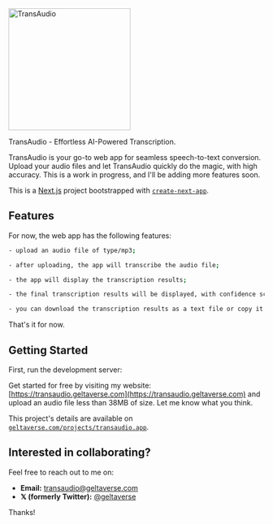 <img src="https://transaudio.geltaverse.com/transaudio.logo.png" alt="TransAudio" width="240"/>

TransAudio - Effortless AI-Powered Transcription.

TransAudio is your go-to web app for seamless speech-to-text conversion. Upload your audio files and let TransAudio quickly do the magic, with high accuracy. This is a work in progress, and I'll be adding more features soon.

This is a [Next.js](https://nextjs.org) project bootstrapped with [`create-next-app`](https://nextjs.org/docs/app/api-reference/cli/create-next-app).

## Features

For now, the web app has the following features:

```bash
- upload an audio file of type/mp3;

- after uploading, the app will transcribe the audio file;

- the app will display the transcription results;

- the final transcription results will be displayed, with confidence scores and server runtime;

- you can download the transcription results as a text file or copy it off the clipboard;
```

That's it for now.

## Getting Started

First, run the development server:

Get started for free by visiting my website: [https://transaudio.geltaverse.com](https://transaudio.geltaverse.com) and upload an audio file less than 38MB of size. Let me know what you think.

This project's details are available on [`geltaverse.com/projects/transaudio.app`](https://www.geltaverse.com/projects/transaudio.app).

## Interested in collaborating?

Feel free to reach out to me on:

- **Email:** [transaudio@geltaverse.com](mailto:transaudio@geltaverse.com)
- **𝕏 (formerly Twitter):** [@geltaverse](https://x.com/geltaverse)

Thanks!
